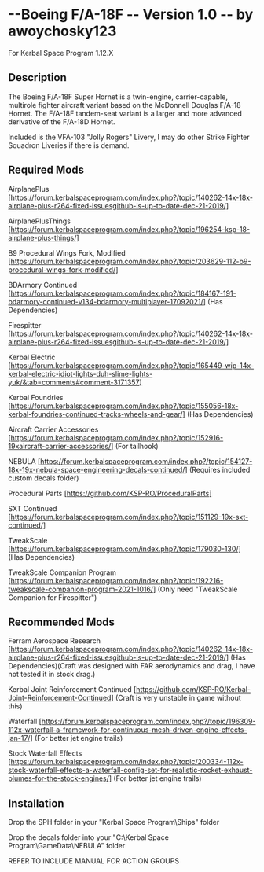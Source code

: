 --Boeing F/A-18F -- Version 1.0 --
by awoychosky123
=========================  
For Kerbal Space Program 1.12.X

## Description

The Boeing F/A-18F Super Hornet is a twin-engine, carrier-capable, multirole fighter aircraft variant based on the
McDonnell Douglas F/A-18 Hornet. The F/A-18F tandem-seat variant is a larger and more advanced derivative of the F/A-18D Hornet.

Included is the VFA-103 "Jolly Rogers" Livery, I may do other Strike Fighter Squadron Liveries if there is demand.

## Required Mods

AirplanePlus [https://forum.kerbalspaceprogram.com/index.php?/topic/140262-14x-18x-airplane-plus-r264-fixed-issuesgithub-is-up-to-date-dec-21-2019/]

AirplanePlusThings [https://forum.kerbalspaceprogram.com/index.php?/topic/196254-ksp-18-airplane-plus-things/]

B9 Procedural Wings Fork, Modified [https://forum.kerbalspaceprogram.com/index.php?/topic/203629-112-b9-procedural-wings-fork-modified/]

BDArmory Continued [https://forum.kerbalspaceprogram.com/index.php?/topic/184167-191-bdarmory-continued-v134-bdarmory-multiplayer-17092021/]
(Has Dependencies)

Firespitter [https://forum.kerbalspaceprogram.com/index.php?/topic/140262-14x-18x-airplane-plus-r264-fixed-issuesgithub-is-up-to-date-dec-21-2019/]

Kerbal Electric [https://forum.kerbalspaceprogram.com/index.php?/topic/165449-wip-14x-kerbal-electric-idiot-lights-duh-slime-lights-yuk/&tab=comments#comment-3171357]

Kerbal Foundries [https://forum.kerbalspaceprogram.com/index.php?/topic/155056-18x-kerbal-foundries-continued-tracks-wheels-and-gear/]
(Has Dependencies)

Aircraft Carrier Accessories [https://forum.kerbalspaceprogram.com/index.php?/topic/152916-19xaircraft-carrier-accessories/]
(For tailhook)

NEBULA [https://forum.kerbalspaceprogram.com/index.php?/topic/154127-18x-19x-nebula-space-engineering-decals-continued/]
(Requires included custom decals folder)

Procedural Parts [https://github.com/KSP-RO/ProceduralParts]

SXT Continued [https://forum.kerbalspaceprogram.com/index.php?/topic/151129-19x-sxt-continued/]

TweakScale [https://forum.kerbalspaceprogram.com/index.php?/topic/179030-130/]
(Has Dependencies)

TweakScale Companion Program [https://forum.kerbalspaceprogram.com/index.php?/topic/192216-tweakscale-companion-program-2021-1016/]
(Only need "TweakScale Companion for Firespitter")

## Recommended Mods

Ferram Aerospace Research [https://forum.kerbalspaceprogram.com/index.php?/topic/140262-14x-18x-airplane-plus-r264-fixed-issuesgithub-is-up-to-date-dec-21-2019/]
(Has Dependencies)(Craft was designed with FAR aerodynamics and drag, I have not tested it in stock drag.)

Kerbal Joint Reinforcement Continued [https://github.com/KSP-RO/Kerbal-Joint-Reinforcement-Continued]
(Craft is very unstable in game without this)

Waterfall [https://forum.kerbalspaceprogram.com/index.php?/topic/196309-112x-waterfall-a-framework-for-continuous-mesh-driven-engine-effects-jan-17/]
(For better jet engine trails)

Stock Waterfall Effects [https://forum.kerbalspaceprogram.com/index.php?/topic/200334-112x-stock-waterfall-effects-a-waterfall-config-set-for-realistic-rocket-exhaust-plumes-for-the-stock-engines/]
(For better jet engine trails)

## Installation

Drop the SPH folder in your "Kerbal Space Program\Ships" folder

Drop the decals folder into your "C:\Kerbal Space Program\GameData\NEBULA" folder

REFER TO INCLUDE MANUAL FOR ACTION GROUPS